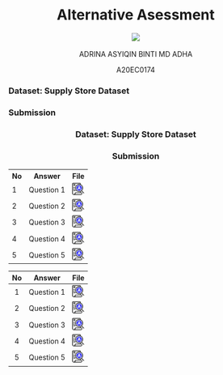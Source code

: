 <h1 align='center'>Alternative Asessment</h1>

<p align="center">
  <img height="200px" src="https://github.com/drshahizan/special-topic-data-engineering/assets/96984290/80ed8f41-e774-47e6-b993-94ea309b3257" />
</p>


<p align='center'> ADRINA ASYIQIN BINTI MD ADHA</p>
<p align='center'> A20EC0174</p>


### Dataset: Supply Store Dataset

### Submission
<h3 align="center">Dataset: Supply Store Dataset</h3>
<h3 align="center">Submission</h3>
<table align="center">
  <tr>
    <th>No</th>
    <th>Answer</th>
    <th>File</th>
  </tr>
  <tr>
    <td>1</td>
    <td>Question 1</td>
    <td><a href="./question1/answerQ1.md"><img src="../../images/answer.png" width="24px" height="24px"></a></td>
  </tr>
  <tr>
    <td>2</td>
    <td>Question 2</td>
    <td><a href="./question1/answerQ2.md"><img src="../../images/answer.png" width="24px" height="24px"></a></td>
  </tr>
  <tr>
    <td>3</td>
    <td>Question 3</td>
    <td><a href="./question1/answerQ3.md"><img src="../../images/answer.png" width="24px" height="24px"></a></td>
  </tr>
  <tr>
    <td>4</td>
    <td>Question 4</td>
    <td><a href="./question1/answerQ4.md"><img src="../../images/answer.png" width="24px" height="24px"></a></td>
  </tr>
  <tr>
    <td>5</td>
    <td>Question 5</td>
    <td><a href="./question1/answerQ5.md"><img src="../../images/answer.png" width="24px" height="24px"></a></td>
  </tr>
</table>

| No | Answer | File |
| :-----: | ----- | :------: |
| 1 | Question 1 | <a href="./question1/answerQ1.md"><img src="../../images/answer.png" width="24px" height="24px"></a> |
| 2 | Question 2 | <a href="./question2/answerQ2.md"><img src="../../images/answer.png" width="24px" height="24px"></a> |
| 3 | Question 3 | <a href="./question3/answerQ3.md"><img src="../../images/answer.png" width="24px" height="24px"></a> |
| 4 | Question 4 | <a href="./question4/answerQ4.md"><img src="../../images/answer.png" width="24px" height="24px"></a> |
| 5 | Question 5 | <a href="./question5/answerQ5.md"><img src="../../images/answer.png" width="24px" height="24px"></a> |


